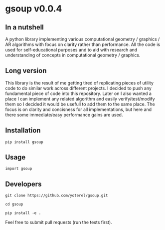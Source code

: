# gsoup v0.0.4

## In a nutshell
A python library implementing various computational geometry / graphics / AR algorithms with focus on clarity rather than performance.
All the code is used for self-educational purposes and to aid with research and understanding of concepts in computational geometry / graphics.

## Long version
This library is the result of me getting tired of replicating pieces of utility code to do similar work across different projects. I decided to push any fundamental piece of code into this repository. Later on I also wanted a place I can implement any related algorithm and easily verify/test/modify them so I decided it would be usefull to add them to the same place. The focus is on clarity and concisness for all implementations, but here and there some immediate/easy performance gains are used.

## Installation
`pip install gsoup`

## Usage
`import gsoup`

## Developers
`git clone https://github.com/yoterel/gsoup.git`

`cd gsoup`

`pip install -e .`

Feel free to submit pull requests (run the tests first).
